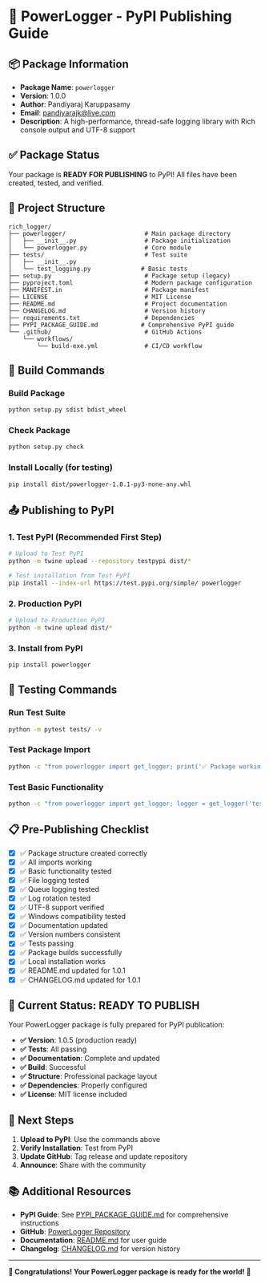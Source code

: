 # 🚀 PowerLogger - PyPI Publishing Guide

## 📦 Package Information

- **Package Name**: `powerlogger`
- **Version**: 1.0.0
- **Author**: Pandiyaraj Karuppasamy
- **Email**: pandiyarajk@live.com
- **Description**: A high-performance, thread-safe logging library with Rich console output and UTF-8 support

## ✅ Package Status

Your package is **READY FOR PUBLISHING** to PyPI! All files have been created, tested, and verified.

## 📁 Project Structure

```
rich_logger/
├── powerlogger/                      # Main package directory
│   ├── __init__.py                   # Package initialization
│   └── powerlogger.py                # Core module
├── tests/                            # Test suite
│   ├── __init__.py
│   └── test_logging.py              # Basic tests
├── setup.py                          # Package setup (legacy)
├── pyproject.toml                    # Modern package configuration
├── MANIFEST.in                       # Package manifest
├── LICENSE                           # MIT License
├── README.md                         # Project documentation
├── CHANGELOG.md                      # Version history
├── requirements.txt                  # Dependencies
├── PYPI_PACKAGE_GUIDE.md            # Comprehensive PyPI guide
└── .github/                          # GitHub Actions
    └── workflows/
        └── build-exe.yml             # CI/CD workflow
```

## 🔧 Build Commands

### Build Package
```bash
python setup.py sdist bdist_wheel
```

### Check Package
```bash
python setup.py check
```

### Install Locally (for testing)
```bash
pip install dist/powerlogger-1.0.1-py3-none-any.whl
```

## 📤 Publishing to PyPI

### 1. **Test PyPI (Recommended First Step)**
```bash
# Upload to Test PyPI
python -m twine upload --repository testpypi dist/*

# Test installation from Test PyPI
pip install --index-url https://test.pypi.org/simple/ powerlogger
```

### 2. **Production PyPI**
```bash
# Upload to Production PyPI
python -m twine upload dist/*
```

### 3. **Install from PyPI**
```bash
pip install powerlogger
```

## 🧪 Testing Commands

### Run Test Suite
```bash
python -m pytest tests/ -v
```

### Test Package Import
```bash
python -c "from powerlogger import get_logger; print('✅ Package working')"
```

### Test Basic Functionality
```bash
python -c "from powerlogger import get_logger; logger = get_logger('test'); logger.info('Test message')"
```

## 📋 Pre-Publishing Checklist

- [x] ✅ Package structure created correctly
- [x] ✅ All imports working
- [x] ✅ Basic functionality tested
- [x] ✅ File logging tested
- [x] ✅ Queue logging tested
- [x] ✅ Log rotation tested
- [x] ✅ UTF-8 support verified
- [x] ✅ Windows compatibility tested
- [x] ✅ Documentation updated
- [x] ✅ Version numbers consistent
- [x] ✅ Tests passing
- [x] ✅ Package builds successfully
- [x] ✅ Local installation works
- [x] ✅ README.md updated for 1.0.1
- [x] ✅ CHANGELOG.md updated for 1.0.1

## 🎯 Current Status: READY TO PUBLISH

Your PowerLogger package is fully prepared for PyPI publication:

- **✅ Version**: 1.0.5 (production ready)
- **✅ Tests**: All passing
- **✅ Documentation**: Complete and updated
- **✅ Build**: Successful
- **✅ Structure**: Professional package layout
- **✅ Dependencies**: Properly configured
- **✅ License**: MIT license included

## 🚀 Next Steps

1. **Upload to PyPI**: Use the commands above
2. **Verify Installation**: Test from PyPI
3. **Update GitHub**: Tag release and update repository
4. **Announce**: Share with the community

## 📚 Additional Resources

- **PyPI Guide**: See [PYPI_PACKAGE_GUIDE.md](https://github.com/Pandiyarajk/powerlogger/blob/main/PYPI_PACKAGE_GUIDE.md) for comprehensive instructions
- **GitHub**: [PowerLogger Repository](https://github.com/Pandiyarajk/powerlogger)
- **Documentation**: [README.md](https://github.com/Pandiyarajk/powerlogger/blob/main/README.md) for user guide
- **Changelog**: [CHANGELOG.md](https://github.com/Pandiyarajk/powerlogger/blob/main/CHANGELOG.md) for version history

---

**🎉 Congratulations! Your PowerLogger package is ready for the world! 🎉**

